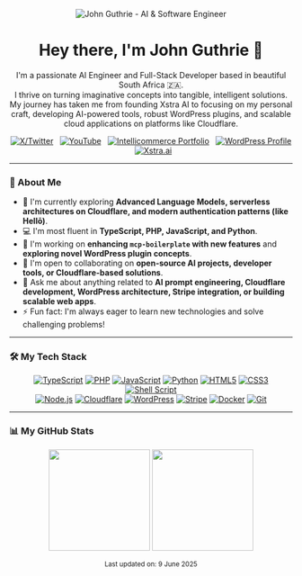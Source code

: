 <!-- Header Image -->
<p align="center">
  <img src="https://placehold.co/1200x300/0D1117/FFFFFF?text=John+Guthrie+-+AI+%26+Software+Engineer" alt="John Guthrie - AI & Software Engineer"/>
  <!-- Consider creating a personalized header on Canva/Figma for an even more unique touch! -->
</p>

<!-- Introduction -->
<h1 align="center">Hey there, I'm John Guthrie 👋</h1>

<p align="center">
  I'm a passionate AI Engineer and Full-Stack Developer based in beautiful South Africa 🇿🇦.
  <br />
  I thrive on turning imaginative concepts into tangible, intelligent solutions. My journey has taken me from founding Xstra AI to focusing on my personal craft, developing AI-powered tools, robust WordPress plugins, and scalable cloud applications on platforms like Cloudflare.
</p>

<!-- Social & Professional Links -->
<p align="center">
  <a href="https://x.com/xstraai" target="_blank"><img src="https://img.shields.io/badge/X-%23000000.svg?&style=for-the-badge&logo=X&logoColor=white" alt="X/Twitter"></a> &nbsp;
  <a href="https://www.youtube.com/@XstraAI" target="_blank"><img src="https://img.shields.io/badge/YouTube-%23FF0000.svg?&style=for-the-badge&logo=YouTube&logoColor=white" alt="YouTube"></a> &nbsp;
  <a href="https://intellicommerce.co.za" target="_blank"><img src="https://img.shields.io/badge/Intellicommerce-1A73E8.svg?&style=for-the-badge&logo=googlechrome&logoColor=white" alt="Intellicommerce Portfolio"></a> &nbsp;
  <a href="https://profiles.wordpress.org/jlfguthrie/" target="_blank"><img src="https://img.shields.io/badge/WordPress-21759B.svg?&style=for-the-badge&logo=WordPress&logoColor=white" alt="WordPress Profile"></a> &nbsp;
  <a href="https://xstra.ai" target="_blank"><img src="https://img.shields.io/badge/Xstra.ai-FF69B4.svg?&style=for-the-badge&logo=databricks&logoColor=white" alt="Xstra.ai"></a>
</p>

---

### 🚀 About Me

*   🧠 I'm currently exploring **Advanced Language Models, serverless architectures on Cloudflare, and modern authentication patterns (like Hellō)**.
*   💻 I'm most fluent in **TypeScript, PHP, JavaScript, and Python**.
*   🔭 I'm working on **enhancing `mcp-boilerplate` with new features** and **exploring novel WordPress plugin concepts**.
*   🤝 I'm open to collaborating on **open-source AI projects, developer tools, or Cloudflare-based solutions**.
*   💬 Ask me about anything related to **AI prompt engineering, Cloudflare development, WordPress architecture, Stripe integration, or building scalable web apps**.
*   ⚡ Fun fact: I'm always eager to learn new technologies and solve challenging problems!

---

### 🛠️ My Tech Stack

<p align="center">
  <!-- Languages -->
  <a href="#"><img src="https://img.shields.io/badge/TypeScript-3178C6.svg?&style=for-the-badge&logo=TypeScript&logoColor=white" alt="TypeScript"/></a>
  <a href="#"><img src="https://img.shields.io/badge/PHP-777BB4.svg?&style=for-the-badge&logo=PHP&logoColor=white" alt="PHP"/></a>
  <a href="#"><img src="https://img.shields.io/badge/JavaScript-F7DF1E.svg?&style=for-the-badge&logo=JavaScript&logoColor=black" alt="JavaScript"/></a>
  <a href="#"><img src="https://img.shields.io/badge/Python-3776AB.svg?&style=for-the-badge&logo=Python&logoColor=white" alt="Python"/></a>
  <a href="#"><img src="https://img.shields.io/badge/HTML5-E34F26.svg?&style=for-the-badge&logo=HTML5&logoColor=white" alt="HTML5"/></a>
  <a href="#"><img src="https://img.shields.io/badge/CSS3-1572B6.svg?&style=for-the-badge&logo=CSS3&logoColor=white" alt="CSS3"/></a>
  <a href="#"><img src="https://img.shields.io/badge/Shell_Script-121011.svg?&style=for-the-badge&logo=gnu-bash&logoColor=white" alt="Shell Script"/></a>
  <br />
  <!-- Frameworks/Platforms/Libraries -->
  <a href="#"><img src="https://img.shields.io/badge/Node.js-339933.svg?&style=for-the-badge&logo=Node.js&logoColor=white" alt="Node.js"/></a>
  <a href="#"><img src="https://img.shields.io/badge/Cloudflare-F38020.svg?&style=for-the-badge&logo=Cloudflare&logoColor=white" alt="Cloudflare"/></a>
  <a href="#"><img src="https://img.shields.io/badge/WordPress-21759B.svg?&style=for-the-badge&logo=WordPress&logoColor=white" alt="WordPress"/></a>
  <a href="#"><img src="https://img.shields.io/badge/Stripe-626CD9.svg?&style=for-the-badge&logo=Stripe&logoColor=white" alt="Stripe"/></a>
  <!-- Other Tools -->
  <a href="#"><img src="https://img.shields.io/badge/Docker-2496ED.svg?&style=for-the-badge&logo=Docker&logoColor=white" alt="Docker"/></a>
  <a href="#"><img src="https://img.shields.io/badge/Git-F05032.svg?&style=for-the-badge&logo=Git&logoColor=white" alt="Git"/></a>
</p>

---

### 📊 My GitHub Stats

<p align="center">
  <img height="180em" src="https://github-readme-stats.vercel.app/api?username=jlfguthrie&show_icons=true&theme=dracula&include_all_commits=true&count_private=true&rank_icon=github&border_radius=10"/>
  <img height="180em" src="https://github-readme-stats.vercel.app/api/top-langs/?username=jlfguthrie&layout=compact&langs_count=8&theme=dracula&border_radius=10"/>
</p>

<!-- Footer -->
<p align="center">
  <small>Last updated on: 9 June 2025</small>
</p>
